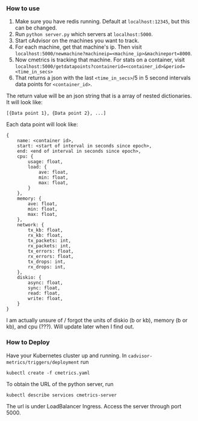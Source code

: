 ### How to use
1) Make sure you have redis running. Default at `localhost:12345`, but this can be changed.
2) Run `python server.py` which servers at `localhost:5000`.
3) Start cAdvisor on the machines you want to track.
4) For each machine, get that machine's ip. Then visit `localhost:5000/newmachine?machineip=<machine_ip>&machineport=8000`.
5) Now cmetrics is tracking that machine. For stats on a container, visit `localhost:5000/getdatapoints?containerid=<container_id>&period=<time_in_secs>`
6) That returns a json with the last `<time_in_secs>`/5 in 5 second intervals data points for `<container_id>`.

The return value will be an json string that is a array of nested dictionaries. It will look like:

`[{Data point 1}, {Data point 2}, ...]`

Each data point will look like:

    {
        name: <container id>,
        start: <start of interval in seconds since epoch>,
        end: <end of interval in seconds since epoch>,
        cpu: {
            usage: float,
            load: {
                ave: float,
                min: float,
                max: float,
            }
        },
        memory: {
            ave: float,
            min: float,
            max: float,
        },
        network: {
            tx_kb: float,
            rx_kb: float,
            tx_packets: int,
            rx_packets: int,
            tx_errors: float,
            rx_errors: float,
            tx_drops: int,
            rx_drops: int,
        },
        diskio: {
            async: float,
            sync: float,
            read: float,
            write: float,
        }
    }
   
I am actually unsure of / forgot the units of diskio (b or kb), memory (b or kb), and cpu (???).
Will update later when I find out.


### How to Deploy

Have your Kubernetes cluster up and running. In `cadvisor-metrics/triggers/deployment` run

```
kubectl create -f cmetrics.yaml
```

To obtain the URL of the python server, run

```
kubectl describe services cmetrics-server
```
The url is under LoadBalancer Ingress. Access the server through port 5000.